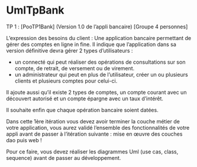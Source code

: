# UmlTpBank

TP 1 : [PooTP1Bank] (Version 1.0 de l’appli bancaire) [Groupe 4 personnes]

L’expression des besoins du client :
Une application bancaire permettant de gérer des comptes en ligne in fine. Il indique que
l’application dans sa version définitive devra gérer 2 types d’utilisateurs :

  - un connecté qui peut réaliser des opérations de consultations sur son compte, de retrait, de
versement ou de virement.
  - un administrateur qui peut en plus de l’utilisateur, créer un ou plusieurs clients et plusieurs
comptes pour celui-ci.

Il ajoute aussi qu’il existe 2 types de comptes, un compte courant avec un découvert autorisé
et un compte épargne avec un taux d’intérêt.

Il souhaite enfin que chaque opération bancaire soient datées.

Dans cette 1ère itération vous devez avoir terminer la couche métier de votre application, vous
aurez validé l’ensemble des fonctionnalités de votre appli avant de passer à l’itération
suivante : mise en œuvre des couches dao puis web !

Pour ce faire, vous devez réaliser les diagrammes Uml (use cas, class, sequence) avant de
passer au développement.
